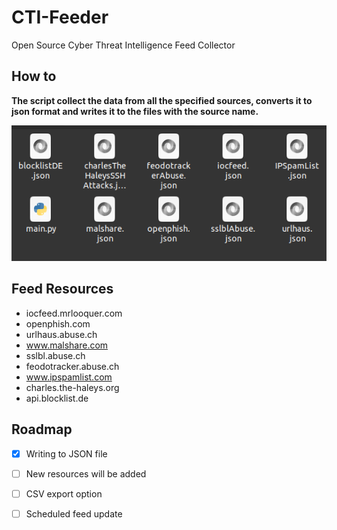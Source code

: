 # CTI-Feeder
Open Source Cyber Threat Intelligence Feed Collector

## How to

**The script collect the data from all the specified sources, converts it to json format and writes it to the files with the source name.**

![GitHub Logo](/feed.png)

## Feed Resources
* iocfeed.mrlooquer.com
* openphish.com
* urlhaus.abuse.ch
* www.malshare.com
* sslbl.abuse.ch
* feodotracker.abuse.ch
* www.ipspamlist.com
* charles.the-haleys.org
* api.blocklist.de


## Roadmap

- [X] Writing to JSON file
- [ ] New resources will be added
- [ ] CSV export option
- [ ] Scheduled feed update

